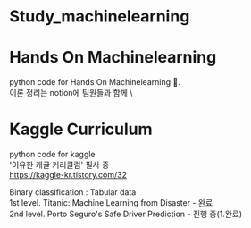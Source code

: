 # Study_machinelearning

# Hands On Machinelearning
python code for Hands On Machinelearning 📖.  
이론 정리는 notion에 팀원들과 함께 \


# Kaggle Curriculum
python code for kaggle \
'이유한 캐글 커리큘럼' 필사 중\
https://kaggle-kr.tistory.com/32

Binary classification : Tabular data\
1st level. Titanic: Machine Learning from Disaster - 완료\
2nd level. Porto Seguro's Safe Driver Prediction - 진행 중(1.완료)
